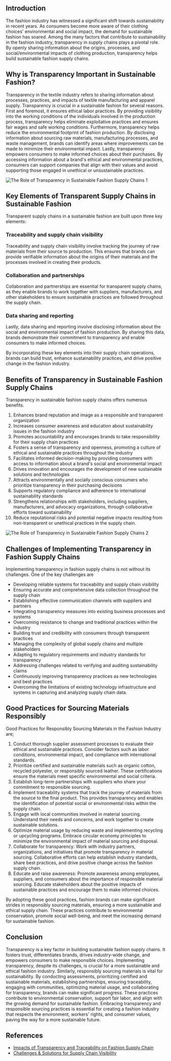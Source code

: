 ## Introduction

The fashion industry has witnessed a significant shift towards sustainability in recent years. As consumers become more aware of their clothing choices' environmental and social impact, the demand for sustainable fashion has soared. Among the many factors that contribute to sustainability in the fashion industry, transparency in supply chains plays a pivotal role. By openly sharing information about the origins, processes, and social/environmental impacts of clothing production, transparency helps build sustainable fashion supply chains.

## Why is Transparency Important in Sustainable Fashion?

Transparency in the textile industry refers to sharing information about processes, practices, and impacts of textile manufacturing and apparel supply. Transparency is crucial in a sustainable fashion for several reasons. First and foremost, it ensures ethical labor practices. By providing visibility into the working conditions of the individuals involved in the production process, transparency helps eliminate exploitative practices and ensures fair wages and safe working conditions. Furthermore, transparency helps reduce the environmental footprint of fashion production. By disclosing information about sourcing raw materials, manufacturing processes, and waste management, brands can identify areas where improvements can be made to minimize their environmental impact. Lastly, transparency empowers consumers to make informed choices about their purchases. By accessing information about a brand's ethical and environmental practices, consumers can support companies that align with their values and avoid supporting those engaged in unethical or unsustainable practices.

![The Role of Transparency in Sustainable Fashion Supply Chains 1](https://iili.io/JH6j6NI.png)

## Key Elements of Transparent Supply Chains in Sustainable Fashion

Transparent supply chains in a sustainable fashion are built upon three key elements:

### Traceability and supply chain visibility

Traceability and supply chain visibility involve tracking the journey of raw materials from their source to production. This ensures that brands can provide verifiable information about the origins of their materials and the processes involved in creating their products.

### Collaboration and partnerships

Collaboration and partnerships are essential for transparent supply chains, as they enable brands to work together with suppliers, manufacturers, and other stakeholders to ensure sustainable practices are followed throughout the supply chain.

### Data sharing and reporting

Lastly, data sharing and reporting involve disclosing information about the social and environmental impact of fashion production. By sharing this data, brands demonstrate their commitment to transparency and enable consumers to make informed choices.

By incorporating these key elements into their supply chain operations, brands can build trust, enhance sustainability practices, and drive positive change in the fashion industry.

## Benefits of Transparency in Sustainable Fashion Supply Chains

Transparency in sustainable fashion supply chains offers numerous benefits.

1. Enhances brand reputation and image as a responsible and transparent organization
2. Increases consumer awareness and education about sustainability issues in the fashion industry
3. Promotes accountability and encourages brands to take responsibility for their supply chain practices
4. Fosters a sense of transparency and openness, promoting a culture of ethical and sustainable practices throughout the industry
5. Facilitates informed decision-making by providing consumers with access to information about a brand's social and environmental impact
6. Drives innovation and encourages the development of new sustainable solutions and technologies
7. Attracts environmentally and socially conscious consumers who prioritize transparency in their purchasing decisions
8. Supports regulatory compliance and adherence to international sustainability standards
9. Strengthens relationships with stakeholders, including suppliers, manufacturers, and advocacy organizations, through collaborative efforts toward sustainability
10. Reduce reputational risks and potential negative impacts resulting from non-transparent or unethical practices in the supply chain.

![The Role of Transparency in Sustainable Fashion Supply Chains 2](https://iili.io/JH6wi5Q.png)

## Challenges of Implementing Transparency in Fashion Supply Chains

Implementing transparency in fashion supply chains is not without its challenges. One of the key challenges are

-   Developing reliable systems for traceability and supply chain visibility
-   Ensuring accurate and comprehensive data collection throughout the supply chain
-   Establishing effective communication channels with suppliers and partners
-   Integrating transparency measures into existing business processes and systems
-   Overcoming resistance to change and traditional practices within the industry
-   Building trust and credibility with consumers through transparent practices
-   Managing the complexity of global supply chains and multiple stakeholders
-   Adapting to regulatory requirements and industry standards for transparency
-   Addressing challenges related to verifying and auditing sustainability claims
-   Continuously improving transparency practices as new technologies and best practices
-   Overcoming the limitations of existing technology infrastructure and systems in capturing and analyzing supply chain data.

## Good Practices for Sourcing Materials Responsibly

Good Practices for Responsibly Sourcing Materials in the Fashion Industry are;

1. Conduct thorough supplier assessment processes to evaluate their ethical and sustainable practices. Consider factors such as labor conditions, environmental impact, and compliance with international standards.
2. Prioritize certified and sustainable materials such as organic cotton, recycled polyester, or responsibly sourced leather. These certifications ensure the materials meet specific environmental and social criteria.
3. Establish long-term partnerships with suppliers who share your commitment to responsible sourcing.
4. Implement traceability systems that track the journey of materials from the source to the final product. This provides transparency and enables the identification of potential social or environmental risks within the supply chain.
5. Engage with local communities involved in material sourcing. Understand their needs and concerns, and work together to create sustainable solutions.
6. Optimize material usage by reducing waste and implementing recycling or upcycling programs. Embrace circular economy principles to minimize the environmental impact of material sourcing and disposal.
7. Collaborate for transparency: Work with industry partners, organizations, and initiatives that promote transparency in material sourcing. Collaborative efforts can help establish industry standards, share best practices, and drive positive change across the fashion supply chain.
8. Educate and raise awareness: Promote awareness among employees, suppliers, and consumers about the importance of responsible material sourcing. Educate stakeholders about the positive impacts of sustainable practices and encourage them to make informed choices.

By adopting these good practices, fashion brands can make significant strides in responsibly sourcing materials, ensuring a more sustainable and ethical supply chain. These practices contribute to environmental conservation, promote social well-being, and meet the increasing demand for sustainable fashion.

## Conclusion

Transparency is a key factor in building sustainable fashion supply chains. It fosters trust, differentiates brands, drives industry-wide change, and empowers consumers to make responsible choices. Implementing transparency, despite its challenges, is crucial for a more sustainable and ethical fashion industry. Similarly, responsibly sourcing materials is vital for sustainability. By conducting assessments, prioritizing certified and sustainable materials, establishing partnerships, ensuring traceability, engaging with communities, optimizing material usage, and collaborating for transparency, brands can make significant progress. These practices contribute to environmental conservation, support fair labor, and align with the growing demand for sustainable fashion. Embracing transparency and responsible sourcing practices is essential for creating a fashion industry that respects the environment, workers' rights, and consumer values, paving the way for a more sustainable future.

## References

-   [Impacts of Transparency and Traceability on Fashion Supply Chain ](http://www.scirp.org/pdf/iim_2023041414090598.pdfSolutions)
-   [Challenges & Solutions for Supply Chain Visibility ](https://www.qimaone.com/resource-hub/article/common-supply-chain-challenges)
